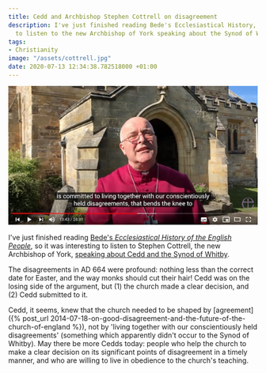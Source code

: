 ```yaml
---
title: Cedd and Archbishop Stephen Cottrell on disagreement
description: I've just finished reading Bede's Ecclesiastical History, so it was interesting
  to listen to the new Archbishop of York speaking about the Synod of Whitby.
tags:
- Christianity
image: "/assets/cottrell.jpg"
date: 2020-07-13 12:34:38.782518000 +01:00
---
```

[![Introducing Archbishop Stephen Cottrell to the Province of York](/assets/cottrell.jpg)](https://www.youtube.com/watch?v=ySjCq8JTvCY "Introducing Archbishop Stephen Cottrell to the Province of York")

I've just finished reading [Bede's _Ecclesiastical History of the English People_](https://www.penguinrandomhouse.com/books/260903/ecclesiastical-history-of-the-english-people-by-bede/), so it was interesting to listen to Stephen Cottrell, the new Archbishop of York, [speaking about Cedd and the Synod of Whitby](https://www.youtube.com/watch?v=ySjCq8JTvCY).

The disagreements in AD 664 were profound: nothing less than the correct date for Easter, and the way monks should cut their hair! Cedd was on the losing side of the argument, but (1) the church made a clear decision, and (2) Cedd submitted to it.

Cedd, it seems, knew that the church needed to be shaped by [agreement]({% post_url 2014-07-18-on-good-disagreement-and-the-future-of-the-church-of-england %}), not by 'living together with our conscientiously held disagreements' (something which apparently didn't occur to the Synod of Whitby). May there be more Cedds today: people who help the church to make a clear decision on its significant points of disagreement in a timely manner, and who are willing to live in obedience to the church's teaching.
